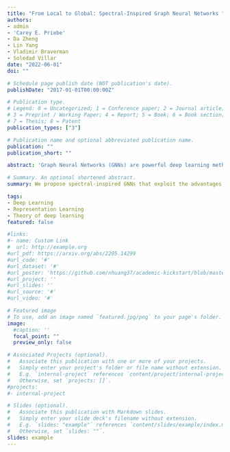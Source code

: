 ```yaml
---
title: "From Local to Global: Spectral-Inspired Graph Neural Networks "
authors:
- admin
- 'Carey E. Priebe'
- Da Zheng
- Lin Yang
- Vladimir Braverman
- Soledad Villar
date: "2022-06-01"
doi: ""

# Schedule page publish date (NOT publication's date).
publishDate: "2017-01-01T00:00:00Z"

# Publication type.
# Legend: 0 = Uncategorized; 1 = Conference paper; 2 = Journal article;
# 3 = Preprint / Working Paper; 4 = Report; 5 = Book; 6 = Book section;
# 7 = Thesis; 8 = Patent
publication_types: ["3"]

# Publication name and optional abbreviated publication name.
publication: ""
publication_short: ""

abstract: 'Graph Neural Networks (GNNs) are powerful deep learning methods for Non-Euclidean data. Most popular GNNs are message passing algorithms (MPNNs) that aggregate and combine signals in a local graph neighborhood. However, shallow MPNNs tend to miss global information or long-range signals, while deep MPNNs can suffer from issues like over-smoothing or over-squashing. To mitigate such issues, existing works typically borrow normalization techniques from training neural networks on Euclidean data, or modify the graph structures. But these approaches are usually not completely understood theoretically, and could increase the overall computational complexity. In this work, we draw inspirations from spectral graph embedding and propose two simple techniques: (1) a layer-wise normalization method PowerEmbed to inject global information in local MPNNs; (2) a graph decomposition procedure to exploit the advantages of global and local methods. We show PowerEmbed can provably express the top-k leading eigenvectors of the graph operator, which avoids over-smoothing and over-squashing, with provable guarantees for certain stochastic block models. We also provide sufficient conditions for the graph decomposition strategy to outperform pure global and local methods. We apply our techniques in a wide range of simulated and real graphs and demonstrate their superior performance, particularly for dense graphs.'

# Summary. An optional shortened abstract.
summary: We propose spectral-inspired GNNs that exploit the advantages from both global and local methods.

tags:
- Deep Learning
- Representation Learning
- Theory of deep learning
featured: false

#links:
#- name: Custom Link
#  url: http://example.org
#url_pdf: https://arxiv.org/abs/2205.14299
#url_code: '#'
#url_dataset: '#'
#url_poster: 'https://github.com/nhuang37/academic-kickstart/blob/master/static/poster_teresa_updated.pdf'
#url_project: ''
#url_slides: ''
#url_source: '#'
#url_video: '#'

# Featured image
# To use, add an image named `featured.jpg/png` to your page's folder. 
image:
  #caption: ''
  focal_point: ""
  preview_only: false

# Associated Projects (optional).
#   Associate this publication with one or more of your projects.
#   Simply enter your project's folder or file name without extension.
#   E.g. `internal-project` references `content/project/internal-project/index.md`.
#   Otherwise, set `projects: []`.
#projects:
#- internal-project

# Slides (optional).
#   Associate this publication with Markdown slides.
#   Simply enter your slide deck's filename without extension.
#   E.g. `slides: "example"` references `content/slides/example/index.md`.
#   Otherwise, set `slides: ""`.
slides: example
---
```

